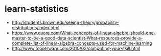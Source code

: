 # learn-statistics
* http://students.brown.edu/seeing-theory/probability-distributions/index.html
* https://www.quora.com/What-concepts-of-linear-algebra-should-one-master-to-be-a-good-data-scientist-What-resources-provide-a-complete-list-of-linear-algebra-concepts-used-for-machine-learning
* http://www.moserware.com/2010/03/computing-your-skill.html
